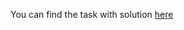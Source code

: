 You can find the task with solution [here](https://github.com/Iliyan31/Modern-Java-technologies/tree/main/Weekly%20labs/Lab%2010%20-%20HTTP%2C%20REST%20and%20JSON/News%20Feed)
